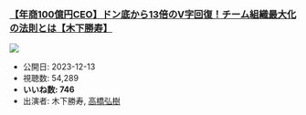 ### [【年商100億円CEO】ドン底から13倍のV字回復！チーム組織最大化の法則とは【木下勝寿】](https://www.youtube.com/watch?v=wLraKCoPkpc)
[![](https://img.youtube.com/vi/wLraKCoPkpc/sddefault.jpg)](https://www.youtube.com/watch?v=wLraKCoPkpc)
-   公開日: 2023-12-13
-   視聴数: 54,289
-   **いいね数: 746**
-   出演者: 木下勝寿, [高橋弘樹](/rehacq_fan/people/高橋弘樹 "wikilink")
